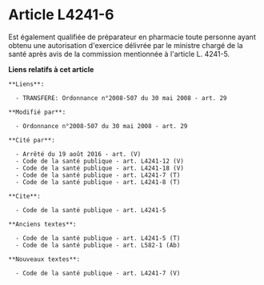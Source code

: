 # Article L4241-6

Est également qualifiée de préparateur en pharmacie toute personne ayant obtenu une autorisation d'exercice délivrée par le
ministre chargé de la santé après avis de la commission mentionnée à l'article L. 4241-5.

**Liens relatifs à cet article**

	**Liens**:

	  - TRANSFERE: Ordonnance n°2008-507 du 30 mai 2008 - art. 29

	**Modifié par**:

	  - Ordonnance n°2008-507 du 30 mai 2008 - art. 29

	**Cité par**:

	  - Arrêté du 19 août 2016 - art. (V)
	  - Code de la santé publique - art. L4241-12 (V)
	  - Code de la santé publique - art. L4241-18 (V)
	  - Code de la santé publique - art. L4241-7 (T)
	  - Code de la santé publique - art. L4241-8 (T)

	**Cite**:

	  - Code de la santé publique - art. L4241-5

	**Anciens textes**:

	  - Code de la santé publique - art. L4241-5 (T)
	  - Code de la santé publique - art. L582-1 (Ab)

	**Nouveaux textes**:

	  - Code de la santé publique - art. L4241-7 (V)
